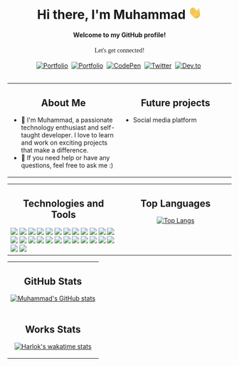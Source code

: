 <h1 align="center"><b> Hi there, I'm Muhammad <img src="https://raw.githubusercontent.com/ABSphreak/ABSphreak/master/gifs/Hi.gif" alt="Waving hand" width="30px"></b></h1>
<div align="center">
  <h4>Welcome to my GitHub profile!</h4>
  <div style="font-family: serif;">Let's get connected!</div>
  <br/>
  <a href="https://truprox.com/"><img src="https://img.shields.io/badge/Truprox-orange?style=for-the-badge&logo=thingiverse&logoColor=white" alt="Portfolio" /></a>&nbsp;
  <a href="https://instagram.com/truproxtech"><img src="https://img.shields.io/badge/Instagram-ff0a90?style=for-the-badge&logo=instagram&logoColor=white" alt="Portfolio" /></a>&nbsp;
  <a href="https://codepen.io/muhammadri3d"><img src="https://img.shields.io/badge/Codepen-000000?style=for-the-badge&logo=codepen&logoColor=white" alt="CodePen" /></a>&nbsp;
  <a href="https://twitter.com/truproxtech"><img src="https://img.shields.io/badge/Twitter-black?style=for-the-badge&logo=x&logoColor=white" alt="Twitter" /></a>&nbsp;
  <a href="https://dev.to/muhammadriyad"><img src="https://img.shields.io/badge/dev.to-0A0A0A?style=for-the-badge&logo=dev.to&logoColor=white" alt="Dev.to" /></a>&nbsp;
  <!-- <a href=""><img src="https://img.shields.io/badge/Hashnode-2962FF?style=for-the-badge&logo=hashnode&logoColor=white" alt="Hashnode" /></a>&nbsp; -->
</div>  

<br />

<table>
<tr>
<td valign="top" width="50%">

  <h2 align="center">About Me</h2>  
  
  - 🤵 I'm Muhammad, a passionate technology enthusiast and self-taught developer. I love to learn and work on exciting projects that make a difference.
  - 💬 If you need help or have any questions, feel free to ask me :)

</td>
<td valign="top" width="50%">

  <h2 align="center">Future projects</h2>
  
  - Social media platform
  
</td>
</tr>
</table>

<table>
<tr>
<td valign="top" width="50%">

  <h2 align="center">Technologies and Tools</h2>
    
  <img src="https://img.shields.io/badge/-HTML5-E34F26?style=for-the-badge&logo=html5&logoColor=white" />
  <img src="https://img.shields.io/badge/-CSS3-1572B6?style=for-the-badge&logo=css3&logoColor=white" />
  <img src="https://img.shields.io/badge/-JavaScript-F7DF1E?style=for-the-badge&logo=javascript&logoColor=black" />
  <img src="https://img.shields.io/badge/-nodejs-darkgreen?style=for-the-badge&logo=node.js&logoColor=white" />
  <img src="https://img.shields.io/badge/-React-282c34?style=for-the-badge&logo=react&logoColor=70fcff" />
  <img src="https://img.shields.io/badge/-Pyhon-blue?style=for-the-badge&logo=Python&logoColor=white" />
  <img src="https://img.shields.io/badge/-Flask-grey?style=for-the-badge&logo=Flask&logoColor=61DAFB" />
  <img src="https://img.shields.io/badge/-java-4387cb?style=for-the-badge&logo=openjdk&logoColor=white" />
  <img src="https://img.shields.io/badge/-php-8589c8?style=for-the-badge&logo=php&logoColor=white" />
  <img src="https://img.shields.io/badge/-C/C++-%230361aa.svg?style=for-the-badge&logo=C&logoColor=white" />
  <img src="https://img.shields.io/badge/-Asmbelly-blue?style=for-the-badge&logo=archlinux&logoColor=white" />
  <img src="https://img.shields.io/badge/-Android-%2302CC20.svg?style=for-the-badge&logo=android&logoColor=white" />
  <img src="https://img.shields.io/badge/-Android Studio-%2302CC20.svg?style=for-the-badge&logo=androidstudio&logoColor=white" />
  <img src="https://img.shields.io/badge/-flutter-%23ffffff.svg?style=for-the-badge&logo=flutter&logoColor=blue" />
  <img src="https://img.shields.io/badge/-SQLite-%23153e5c.svg?style=for-the-badge&logo=sqlite&logoColor=white" />
  <img src="https://img.shields.io/badge/-MySQL-%23ffa200.svg?style=for-the-badge&logo=mysql&logoColor=auto" />
  <img src="https://img.shields.io/badge/-Firebase-%23fafafa.svg?style=for-the-badge&logo=firebase&logoColor=auto" />
  <img src="https://img.shields.io/badge/-MongoDB-%2314a359.svg?style=for-the-badge&logo=mongodb&logoColor=white" />
  
  <img src="https://img.shields.io/badge/-xampp-orange?style=for-the-badge&logo=xampp&logoColor=white" />
  <img src="https://img.shields.io/badge/-VSCode-007ACC?style=for-the-badge&logo=visual-studio-code&logoColor=white" />
  <img src="https://img.shields.io/badge/-Git-F05032?style=for-the-badge&logo=git&logoColor=white" /> 
  <img src="https://img.shields.io/badge/-GitHub-%23121011.svg?style=for-the-badge&logo=github&logoColor=white" />
  <img src="https://img.shields.io/badge/-Canva-%2300C4CC.svg?style=for-the-badge&logo=Canva&logoColor=white" />
  <img src="https://img.shields.io/badge/-Adobe-%23ff0000.svg?style=for-the-badge&logo=adobe&logoColor=white" />
  <img src="https://img.shields.io/badge/-Linux-%23000000.svg?style=for-the-badge&logo=linux&logoColor=white" />
  <img src="https://img.shields.io/badge/-Cloud-%23F38020.svg?style=for-the-badge&logo=cloudflare&logoColor=white" />
  
</td>
<td valign="top" width="50%">

  <h2 align="center">Top Languages</h2>
<div align="center">
  
[![Top Langs](https://github-readme-stats.vercel.app/api/top-langs/?username=muhammadriy3d&layout=donut&theme=radical)](https://github.com/muhammadriy3d/)
  
</div>
  <!-- <img src="https://github-readme-stats.vercel.app/api/top-langs/?username=muhammadriy3d&layout=compact&theme=radical" width="500" /> -->
  
</td>
</tr>
</table>

<table style="width: 100%;">
<tr width="100%">
  
  <td valign="top" width="100%">

  <h2 align="center">GitHub Stats</h2>
  
  <!--  <img src="https://github-readme-stats.vercel.app/api?username=muhammadriy3d&layout=compat&show_icons=true&theme=radical" alt="stats" /> -->
  
  [![Muhammad's GitHub stats](https://github-readme-stats.vercel.app/api?username=muhammadriy3d&layout=compat&show_icons=true&theme=radical&prs&show=reviews,discussions_started,discussions_answered)](https://github.com/muhammadriy3d)
  
</td>
<!--  <td valign="top" width="50%"> 
    <h2 align="center">Most used Languages</h2> 

  <div align="center">

</div>
</td> -->
</tr>

<tr width="100%" align="center">

  <td width="100%">

  <h2>Works Stats</h2>

  [![Harlok's wakatime stats](https://github-readme-stats.vercel.app/api/pin?username=muhammadriy3d&repo=family)](https://github.com/muhammadriy3d/muhammadriy3d/family)  
  
  </td>
</tr>
  
</table>
